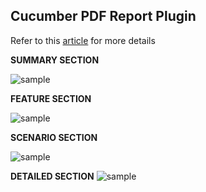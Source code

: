 ## Cucumber PDF Report Plugin

Refer to this [article](https://grasshopper.tech/2224/) for more details

**SUMMARY SECTION**

![sample](https://raw.githubusercontent.com/grasshopper7/cucumber-pdf-plugin/master/cucumber-pdf-plugin/summary.png)

**FEATURE SECTION**

![sample](https://raw.githubusercontent.com/grasshopper7/cucumber-pdf-plugin/master/cucumber-pdf-plugin/feature.png)

**SCENARIO SECTION**

![sample](https://raw.githubusercontent.com/grasshopper7/cucumber-pdf-plugin/master/cucumber-pdf-plugin/scenario.png)

**DETAILED SECTION**
![sample](https://raw.githubusercontent.com/grasshopper7/cucumber-pdf-plugin/master/cucumber-pdf-plugin/details.png)
